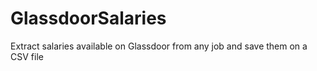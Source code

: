# GlassdoorSalaries
Extract salaries available on Glassdoor from any job and save them on a CSV file
